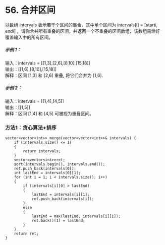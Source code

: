 # 56. 合并区间
以数组 intervals 表示若干个区间的集合，其中单个区间为 intervals[i] = [starti, endi] 。请你合并所有重叠的区间，并返回一个不重叠的区间数组，该数组需恰好覆盖输入中的所有区间。

##### 示例 1：  
  
输入：intervals = [[1,3],[2,6],[8,10],[15,18]]  
输出：[[1,6],[8,10],[15,18]]  
解释：区间 [1,3] 和 [2,6] 重叠, 将它们合并为 [1,6].  
##### 示例 2：  
  
输入：intervals = [[1,4],[4,5]]  
输出：[[1,5]]  
解释：区间 [1,4] 和 [4,5] 可被视为重叠区间。  

### 方法1：贪心算法+排序
```
vector<vector<int>> merge(vector<vector<int>>& intervals) {
    if (intervals.size() <= 1)
    {
        return intervals;
    }
    vector<vector<int>>ret;
    sort(intervals.begin(), intervals.end());
    ret.push_back(intervals[0]);
    int lastEnd = intervals[0][1];
    for (int i = 1; i < intervals.size(); i++)
    {
        if (intervals[i][0] > lastEnd)
        {
            lastEnd = intervals[i][1];
            ret.push_back(intervals[i]);
        }
        else
        {
            lastEnd = max(lastEnd, intervals[i][1]);
            ret.back()[1] = lastEnd;
        }
    }
    return ret;
}
```
